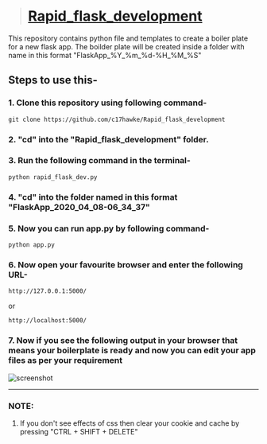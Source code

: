 > # [Rapid_flask_development](https://c17hawke.github.io/Rapid_flask_development/)
This repository contains python file and templates to create a boiler plate for a new flask app. 
The boilder plate will be created inside a folder with name in this format "FlaskApp_%Y_%m_%d-%H_%M_%S"

## Steps to use this- 
### 1. Clone this repository using following command- 
```
git clone https://github.com/c17hawke/Rapid_flask_development
```

### 2. "cd" into the "Rapid_flask_development" folder.

### 3. Run the following command in the terminal-
```
python rapid_flask_dev.py
```
### 4. "cd" into the folder named in this format "FlaskApp_2020_04_08-06_34_37"

### 5. Now you can run app.py by following command-
```
python app.py
```
### 6. Now open your favourite browser and enter the following URL-
```
http://127.0.0.1:5000/
```
or 
```
http://localhost:5000/
```
### 7. Now if you see the following output in your browser that means your boilerplate is ready and now you can edit your app files as per your requirement
![screenshot](https://github.com/c17hawke/testRepo_forblog/blob/master/hello_flask2.png?raw=true)

---
### NOTE:
1. If you don't see effects of css then clear your cookie and cache by pressing "CTRL + SHIFT + DELETE"
